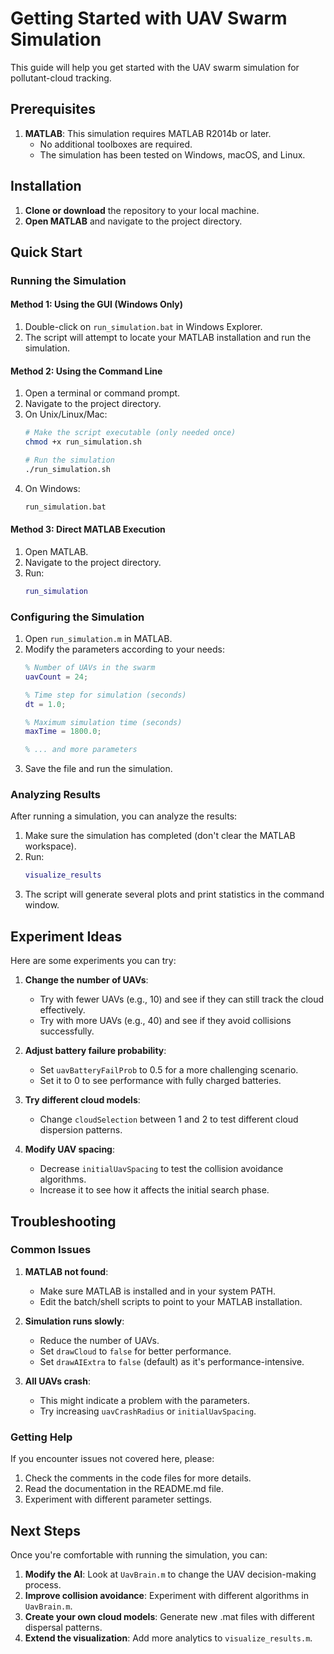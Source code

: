 # Getting Started with UAV Swarm Simulation

This guide will help you get started with the UAV swarm simulation for pollutant-cloud tracking.

## Prerequisites

1. **MATLAB**: This simulation requires MATLAB R2014b or later.
   - No additional toolboxes are required.
   - The simulation has been tested on Windows, macOS, and Linux.

## Installation

1. **Clone or download** the repository to your local machine.
2. **Open MATLAB** and navigate to the project directory.

## Quick Start

### Running the Simulation

#### Method 1: Using the GUI (Windows Only)
1. Double-click on `run_simulation.bat` in Windows Explorer.
2. The script will attempt to locate your MATLAB installation and run the simulation.

#### Method 2: Using the Command Line
1. Open a terminal or command prompt.
2. Navigate to the project directory.
3. On Unix/Linux/Mac:
   ```bash
   # Make the script executable (only needed once)
   chmod +x run_simulation.sh
   
   # Run the simulation
   ./run_simulation.sh
   ```
4. On Windows:
   ```cmd
   run_simulation.bat
   ```

#### Method 3: Direct MATLAB Execution
1. Open MATLAB.
2. Navigate to the project directory.
3. Run:
   ```matlab
   run_simulation
   ```

### Configuring the Simulation

1. Open `run_simulation.m` in MATLAB.
2. Modify the parameters according to your needs:
   ```matlab
   % Number of UAVs in the swarm
   uavCount = 24;
   
   % Time step for simulation (seconds)
   dt = 1.0;
   
   % Maximum simulation time (seconds)
   maxTime = 1800.0;
   
   % ... and more parameters
   ```
3. Save the file and run the simulation.

### Analyzing Results

After running a simulation, you can analyze the results:

1. Make sure the simulation has completed (don't clear the MATLAB workspace).
2. Run:
   ```matlab
   visualize_results
   ```
3. The script will generate several plots and print statistics in the command window.

## Experiment Ideas

Here are some experiments you can try:

1. **Change the number of UAVs**:
   - Try with fewer UAVs (e.g., 10) and see if they can still track the cloud effectively.
   - Try with more UAVs (e.g., 40) and see if they avoid collisions successfully.

2. **Adjust battery failure probability**:
   - Set `uavBatteryFailProb` to 0.5 for a more challenging scenario.
   - Set it to 0 to see performance with fully charged batteries.

3. **Try different cloud models**:
   - Change `cloudSelection` between 1 and 2 to test different cloud dispersion patterns.

4. **Modify UAV spacing**:
   - Decrease `initialUavSpacing` to test the collision avoidance algorithms.
   - Increase it to see how it affects the initial search phase.

## Troubleshooting

### Common Issues

1. **MATLAB not found**:
   - Make sure MATLAB is installed and in your system PATH.
   - Edit the batch/shell scripts to point to your MATLAB installation.

2. **Simulation runs slowly**:
   - Reduce the number of UAVs.
   - Set `drawCloud` to `false` for better performance.
   - Set `drawAIExtra` to `false` (default) as it's performance-intensive.

3. **All UAVs crash**:
   - This might indicate a problem with the parameters.
   - Try increasing `uavCrashRadius` or `initialUavSpacing`.

### Getting Help

If you encounter issues not covered here, please:
1. Check the comments in the code files for more details.
2. Read the documentation in the README.md file.
3. Experiment with different parameter settings.

## Next Steps

Once you're comfortable with running the simulation, you can:

1. **Modify the AI**: Look at `UavBrain.m` to change the UAV decision-making process.
2. **Improve collision avoidance**: Experiment with different algorithms in `UavBrain.m`.
3. **Create your own cloud models**: Generate new .mat files with different dispersal patterns.
4. **Extend the visualization**: Add more analytics to `visualize_results.m`. 